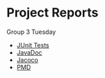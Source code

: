 
# Project Reports

 Group 3 Tuesday

* [JUnit Tests](./Junit_tests/)
* [JavaDoc](./javadoc/)
* [Jacoco](./jacoco/)
* [PMD](./pmd/main.html) 
